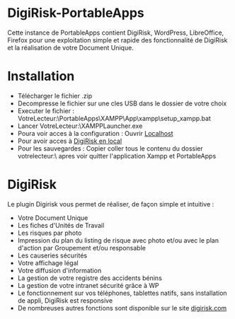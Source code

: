 # DigiRisk-PortableApps
Cette instance de PortableApps contient DigiRisk, WordPress, LibreOffice, Firefox pour une exploitation simple et rapide des fonctionnalité de DigiRisk et la réalisation de votre Document Unique.

# Installation

* Télécharger le fichier .zip
* Decompresse le fichier sur une cles USB dans le dossier de votre choix
* Executer le fichier : VotreLecteur:\PortableApps\XAMPP\App\xampp\setup_xampp.bat
* Lancer VotreLecteur:\XAMPPLauncher.exe
* Poura voir acces à la configuration : Ouvrir [Localhost](http://localhost/dashboard/ "Localhost")
* Pour avoir acces à [DigiRisk en local](http://localhost/dashboard/wordpress "DigiRisk en local")
* Pour les sauvegardes : Copier coller tous le contenu du dossier votrelecteur:\ apres voir quitter l'application Xampp et PortableApps


# DigiRisk

Le plugin Digirisk vous permet de réaliser, de façon simple et intuitive : 
* Votre Document Unique
* Les fiches d'Unités de Travail
* Les risques par photo
* Impression du plan du listing de risque avec photo et/ou avec le plan d'action par Groupement et/ou responsable
* Les causeries sécurités
* Votre affichage légal
* Votre diffusion d'information
* La gestion de votre registre des accidents bénins
* La gestion de votre intranet sécurité grâce à WP
* Le fonctionnement sur vos téléphones, tablettes natifs, sans installation de appli, DigiRisk est responsive
* De nombreuses autres fonctions sont disponible sur le site [digirisk.com](www.digirisk.com "digirisk.com")
